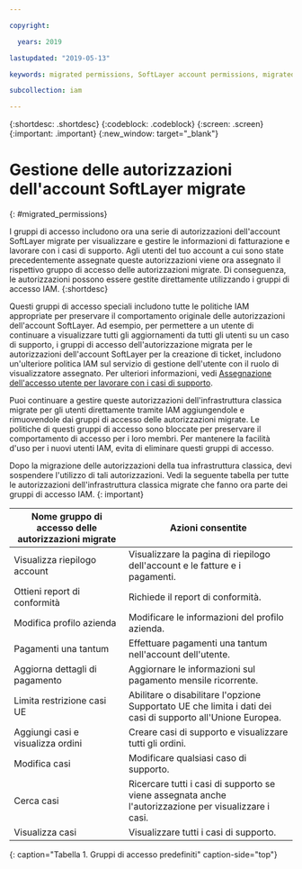 ```yaml
---

copyright:

  years: 2019

lastupdated: "2019-05-13"

keywords: migrated permissions, SoftLayer account permissions, migrated permission access group, migrated classic infrastructure permissions

subcollection: iam

---
```


{:shortdesc: .shortdesc}
{:codeblock: .codeblock}
{:screen: .screen}
{:important: .important}
{:new_window: target="_blank"}


# Gestione delle autorizzazioni dell'account SoftLayer migrate 
{: #migrated_permissions}

I gruppi di accesso includono ora una serie di autorizzazioni dell'account SoftLayer migrate per visualizzare e gestire le informazioni di fatturazione e lavorare con i casi di supporto. Agli utenti del tuo account a cui sono state precedentemente assegnate queste autorizzazioni viene ora assegnato il rispettivo gruppo di accesso delle autorizzazioni migrate. Di conseguenza, le autorizzazioni possono essere gestite direttamente utilizzando i gruppi di accesso IAM.
{:shortdesc}

Questi gruppi di accesso speciali includono tutte le politiche IAM appropriate per preservare il comportamento originale delle autorizzazioni dell'account SoftLayer. Ad esempio, per permettere a un utente di continuare a visualizzare tutti gli aggiornamenti da tutti gli utenti su un caso di supporto, i gruppi di accesso dell'autorizzazione migrata per le autorizzazioni dell'account SoftLayer per la creazione di ticket, includono un'ulteriore politica IAM sul servizio di gestione dell'utente con il ruolo di visualizzatore assegnato. Per ulteriori informazioni, vedi [Assegnazione dell'accesso utente per lavorare con i casi di supporto](/docs/get-support?topic=get-support-access#access).

Puoi continuare a gestire queste autorizzazioni dell'infrastruttura classica migrate per gli utenti direttamente tramite IAM aggiungendole e rimuovendole dai gruppi di accesso delle autorizzazioni migrate. Le politiche di questi gruppi di accesso sono bloccate per preservare il comportamento di accesso per i loro membri. Per mantenere la facilità d'uso per i nuovi utenti IAM, evita di eliminare questi gruppi di accesso.

Dopo la migrazione delle autorizzazioni della tua infrastruttura classica, devi sospendere l'utilizzo di tali autorizzazioni. Vedi la seguente tabella per tutte le autorizzazioni dell'infrastruttura classica migrate che fanno ora parte dei gruppi di accesso IAM.
{: important}

| Nome gruppo di accesso delle autorizzazioni migrate | Azioni consentite |
|----------|---------|
| Visualizza riepilogo account |Visualizzare la pagina di riepilogo dell'account e le fatture e i pagamenti.|
| Ottieni report di conformità |Richiede il report di conformità.|
| Modifica profilo azienda |Modificare le informazioni del profilo azienda.|
| Pagamenti una tantum |Effettuare pagamenti una tantum nell'account dell'utente. |
| Aggiorna dettagli di pagamento |Aggiornare le informazioni sul pagamento mensile ricorrente.|
| Limita restrizione casi UE |Abilitare o disabilitare l'opzione Supportato UE che limita i dati dei casi di supporto all'Unione Europea.|
| Aggiungi casi e visualizza ordini | Creare casi di supporto e visualizzare tutti gli ordini.  |
| Modifica casi |Modificare qualsiasi caso di supporto.|
| Cerca casi |Ricercare tutti i casi di supporto se viene assegnata anche l'autorizzazione per visualizzare i casi. |
| Visualizza casi |Visualizzare tutti i casi di supporto.|
{: caption="Tabella 1. Gruppi di accesso predefiniti" caption-side="top"}

